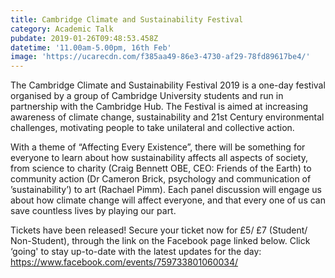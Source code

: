 ```yaml
---
title: Cambridge Climate and Sustainability Festival
category: Academic Talk
pubdate: 2019-01-26T09:48:53.458Z
datetime: '11.00am-5.00pm, 16th Feb'
image: 'https://ucarecdn.com/f385aa49-86e3-4730-af29-78fd89617be4/'
---
```

The Cambridge Climate and Sustainability Festival 2019 is a one-day festival organised by a group of Cambridge University students and run in partnership with the Cambridge Hub. The Festival is aimed at increasing awareness of climate change, sustainability and 21st Century environmental challenges, motivating people to take unilateral and collective action.

With a theme of “Affecting Every Existence”, there will be something for everyone to learn about how sustainability affects all aspects of society, from science to charity (Craig Bennett OBE, CEO: Friends of the Earth) to community action (Dr Cameron Brick, psychology and communication of ’sustainability’) to art (Rachael Pimm). Each panel discussion will engage us about how climate change will affect everyone, and that every one of us can save countless lives by playing our part.

Tickets have been released! Secure your ticket now for £5/ £7 (Student/ Non-Student), through the link on the Facebook page linked below. Click ‘going' to stay up-to-date with the latest updates for the day: https://www.facebook.com/events/759733801060034/
